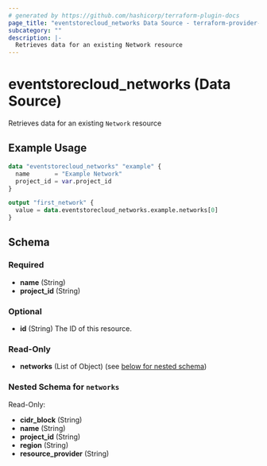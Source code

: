 ```yaml
---
# generated by https://github.com/hashicorp/terraform-plugin-docs
page_title: "eventstorecloud_networks Data Source - terraform-provider-eventstorecloud"
subcategory: ""
description: |-
  Retrieves data for an existing Network resource
---
```


# eventstorecloud_networks (Data Source)

Retrieves data for an existing `Network` resource

## Example Usage

```terraform
data "eventstorecloud_networks" "example" {
  name       = "Example Network"
  project_id = var.project_id
}

output "first_network" {
  value = data.eventstorecloud_networks.example.networks[0]
}
```

<!-- schema generated by tfplugindocs -->
## Schema

### Required

- **name** (String)
- **project_id** (String)

### Optional

- **id** (String) The ID of this resource.

### Read-Only

- **networks** (List of Object) (see [below for nested schema](#nestedatt--networks))

<a id="nestedatt--networks"></a>
### Nested Schema for `networks`

Read-Only:

- **cidr_block** (String)
- **name** (String)
- **project_id** (String)
- **region** (String)
- **resource_provider** (String)


